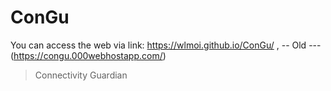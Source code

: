 # ConGu
You can access the web via link: https://wlmoi.github.io/ConGu/ , -- Old --- (https://congu.000webhostapp.com/)

> Connectivity Guardian

